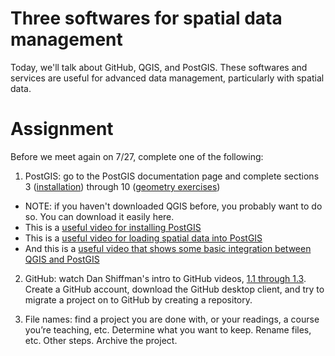 # Three softwares for spatial data management

Today, we'll talk about GitHub, QGIS, and PostGIS. These softwares and services are useful for advanced data management, particularly with spatial data.

# Assignment

Before we meet again on 7/27, complete one of the following:

1. PostGIS: go to the PostGIS documentation page and complete sections 3 ([installation](https://postgis.net/workshops/postgis-intro/installation.html)) through 10 ([geometry exercises](https://postgis.net/workshops/postgis-intro/geometries_exercises.html))
  - NOTE: if you haven't downloaded QGIS before, you probably want to do so. You can download it easily here.
  - This is a [useful video for installing PostGIS](https://www.youtube.com/watch?v=tTUM9XfDvqk&t=0s)
  - This is a [useful video for loading spatial data into PostGIS](https://www.youtube.com/watch?v=vvZHtEcbEbI)
  - And this is a [useful video that shows some basic integration between QGIS and PostGIS](https://www.youtube.com/watch?v=eddcoyLtqqs)


2. GitHub: watch Dan Shiffman's intro to GitHub videos, [1.1 through 1.3](https://www.youtube.com/watch?v=BCQHnlnPusY&list=PLRqwX-V7Uu6ZF9C0YMKuns9sLDzK6zoiV). Create a GitHub account, download the GitHub desktop client, and try to migrate a project on to GitHub by creating a repository.

3. File names: find a project you are done with, or your readings, a course you’re teaching, etc. Determine what you want to keep. Rename files, etc. Other steps. Archive the project.
